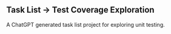 ## Task List -> Test Coverage Exploration

A ChatGPT generated task list project for exploring unit testing.
